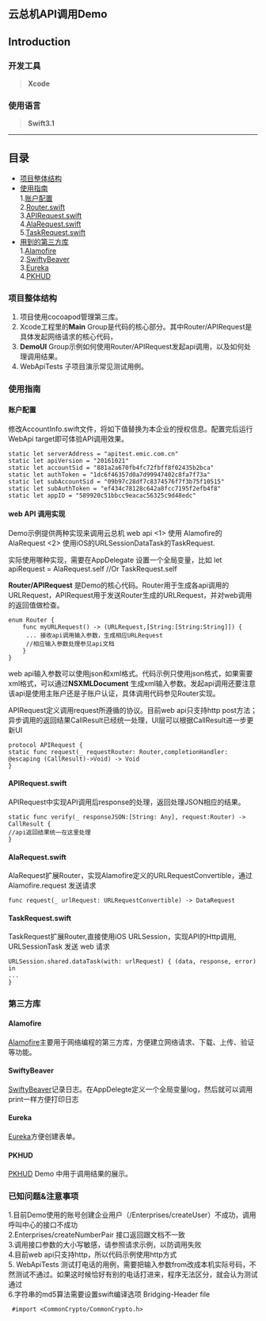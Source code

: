 ## 云总机API调用Demo


## Introduction


### 开发工具

> **Xcode**

### 使用语言

> **Swift3.1**

----

## 目录
* [项目整体结构](#structure)
* [使用指南](#Getting_started_guide)  
  1.[账户配置](#Account_setting)  
  2.[Router.swift](#Router)  
  3.[APIRequest.swift](#APIRequest)  
  4.[AlaRequest.swift](#AlaRequest)  
  5.[TaskRequest.swift](#TaskRequest)  
* [用到的第三方库](#Third_Part)  
  1.[Alamofire](#Alamofire)  
  2.[SwiftyBeaver](#SwiftyBeaver)  
  3.[Eureka](#Eureka)  
  4.[PKHUD](#PKHUD)  

### <A NAME="structure"></A>项目整体结构
1. 项目使用cocoapod管理第三库。
2. Xcode工程里的**Main** Group是代码的核心部分。其中Router/APIRequest是具体发起网络请求的核心代码，
3. **DemoUI** Group示例如何使用Router/APIRequest发起api调用，以及如何处理调用结果。
4. WebApiTests 子项目演示常见测试用例。

### <A NAME="Getting_started_guide"></A>使用指南
#### <A NAME="Account_setting"></A>账户配置
修改AccountInfo.swift文件，将如下值替换为本企业的授权信息。配置完后运行WebApi target即可体验API调用效果。
	
    static let serverAddress = "apitest.emic.com.cn"  
    static let apiVersion = "20161021"  
    static let accountSid = "881a2a670fb4fc72fbff8f02435b2bca"
    static let authToken = "1dc6f46357d0a7d99947402c8fa7f73a"
    static let subAccountSid = "09b97c28df7c8374576f7f3b75f10515"
    static let subAuthToken = "ef434c78128c642a8fcc7195f2efb4f8"
    static let appID = "589920c51bbcc9eacac56325c9d48edc"
	
#### <A NAME="RESP 调用"></A> web API 调用实现
Demo示例提供两种实现来调用云总机 web api <1> 使用 Alamofire的AlaRequest  <2> 使用iOS的URLSessionDataTask的TaskRequest. 

实际使用哪种实现，需要在AppDelegate 设置一个全局变量，比如 let apiRequest = AlaRequest.self //Or TaskRequest.self 

**Router/APIRequest** 是Demo的核心代码。Router用于生成各api调用的URLRequest，APIRequest用于发送Router生成的URLRequest，并对web调用的返回值做检查。 
 
```
enum Router {	
	func myURLRequest() -> (URLRequest,[String:[String:String]]) {   
	 ... 接收api调用输入参数，生成相应URLRequest  
	 //相应输入参数处理参见api文档  
	}
}
```
web api输入参数可以使用json和xml格式。代码示例只使用json格式，如果需要xml格式，可以通过**NSXMLDocument** 生成xml输入参数。发起api调用还要注意该api是使用主账户还是子账户认证，具体调用代码参见Router实现。	

APIRequest定义调用request所遵循的协议。目前web api只支持http post方法；异步调用的返回结果CallResult已经统一处理，UI层可以根据CallResult进一步更新UI  

		
	protocol APIRequest {
    static func request(_ requestRouter: Router,completionHandler: @escaping (CallResult)->Void) -> Void
    }
  
	
#### <A NAME="APIRequest"></A> APIRequest.swift
APIRequest中实现API调用后response的处理，返回处理JSON相应的结果。

	static func verify(_ responseJSON:[String: Any], request:Router) -> CallResult {
	//api返回结果统一在这里处理
	}

#### <A NAME="AlaRequest"></A> AlaRequest.swift
AlaRequest扩展Router，实现Alamofire定义的URLRequestConvertible，通过Alamofire.request 发送请求

	func request(_ urlRequest: URLRequestConvertible) -> DataRequest


#### <A NAME="TaskRequest"></A> TaskRequest.swift
TaskRequest扩展Router,直接使用iOS URLSession，实现API的Http调用, URLSessionTask 发送 web 请求

	URLSession.shared.dataTask(with: urlRequest) { (data, response, error) in
	...
	}
	

### <A NAME="Third_Part"></A>第三方库
#### <A NAME="Alamofire"></A> Alamofire
[Alamofire](https://github.com/Alamofire/Alamofire/)主要用于网络编程的第三方库，方便建立网络请求、下载、上传、验证等功能。
#### <A NAME="SwiftyBeaver"></A> SwiftyBeaver
[SwiftyBeaver](https://github.com/SwiftyBeaver/SwiftyBeaver)记录日志。在AppDelegte定义一个全局变量log，然后就可以调用print一样方便打印日志
#### <A NAME="Eureka"></A> Eureka
[Eureka](https://github.com/xmartlabs/Eureka)方便创建表单。
#### <A NAME="PKHUD"></A> PKHUD
[PKHUD](https://github.com/pkluz/PKHUD) Demo 中用于调用结果的展示。

### 已知问题&注意事项  
1.目前Demo使用的账号创建企业用户（/Enterprises/createUser）不成功，调用呼叫中心的接口不成功  
2.Enterprises/createNumberPair 接口返回跟文档不一致  
3.调用接口参数的大小写敏感，请参照请求示例，以防调用失败  
4.目前web api只支持http，所以代码示例使用http方式  
5. WebApiTests 测试打电话的用例，需要把输入参数from改成本机实际号码，不然测试不通过。如果这时候恰好有别的电话打进来，程序无法区分，就会认为测试通过  
6.字符串的md5算法需要设置swift编译选项 Bridging-Header file
```
 #import <CommonCrypto/CommonCrypto.h> 
```
